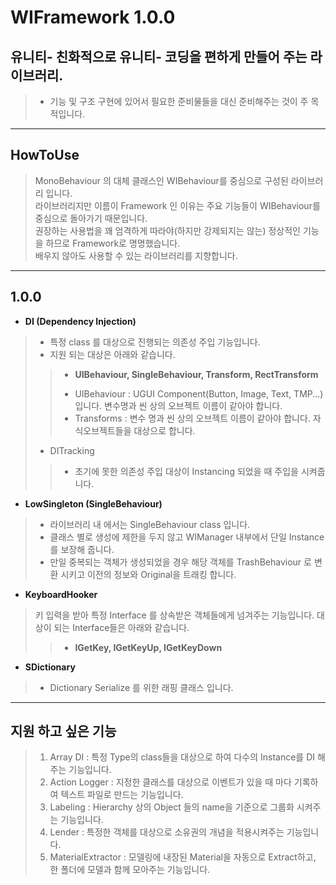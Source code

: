 # WIFramework 1.0.0
## 유니티- 친화적으로 유니티- 코딩을 편하게 만들어 주는 라이브러리.
> * 기능 및 구조 구현에 있어서 필요한 준비물들을 대신 준비해주는 것이 주 목적입니다.
* * *

## HowToUse
> MonoBehaviour 의 대체 클래스인 WIBehaviour를 중심으로 구성된 라이브러리 입니다.   
> 라이브러리지만 이름이 Framework 인 이유는 주요 기능들이 WIBehaviour를 중심으로 돌아가기 때문입니다.   
> 권장하는 사용법을 꽤 엄격하게 따라야(하지만 강제되지는 않는) 정상적인 기능을 하므로 Framework로 명명했습니다.   
> 배우지 않아도 사용할 수 있는 라이브러리를 지향합니다. 
* * *

## 1.0.0
* **DI (Dependency Injection)**
> * 특정 class 를 대상으로 진행되는 의존성 주입 기능입니다.
> * 지원 되는 대상은 아래와 같습니다.
>> + **UIBehaviour, SingleBehaviour, Transform, RectTransform** 
>> * UIBehaviour : UGUI Component(Button, Image, Text, TMP...) 입니다. 변수명과 씬 상의 오브젝트 이름이 같아야 합니다.
>> * Transforms : 변수 명과 씬 상의 오브젝트 이름이 같아야 합니다. 자식오브젝트들을 대상으로 합니다.
> * DITracking
>> + 초기에 못한 의존성 주입 대상이 Instancing 되었을 때 주입을 시켜줍니다.
* **LowSingleton (SingleBehaviour)**
> * 라이브러리 내 에서는 SingleBehaviour class 입니다.
> * 클래스 별로 생성에 제한을 두지 않고 WIManager 내부에서 단일 Instance를 보장해 줍니다.
> * 만일 중복되는 객체가 생성되었을 경우 해당 객체를 TrashBehaviour 로 변환 시키고 이전의 정보와 Original을 트래킹 합니다.
* **KeyboardHooker**
> 키 입력을 받아 특정 Interface 를 상속받은 객체들에게 넘겨주는 기능입니다.
> 대상이 되는 Interface들은 아래와 같습니다.
>> + **IGetKey, IGetKeyUp, IGetKeyDown**
* **SDictionary**
> * Dictionary Serialize 를 위한 래핑 클래스 입니다.
* * *

## 지원 하고 싶은 기능
> 1. Array DI : 특정 Type의 class들을 대상으로 하여 다수의 Instance를 DI 해주는 기능입니다. 
> 2. Action Logger : 지정한 클래스를 대상으로 이벤트가 있을 때 마다 기록하여 텍스트 파일로 만드는 기능입니다. 
> 3. Labeling : Hierarchy 상의 Object 들의 name을 기준으로 그룹화 시켜주는 기능입니다. 
> 4. Lender : 특정한 객체를 대상으로 소유권의 개념을 적용시켜주는 기능입니다.
> 6. MaterialExtractor : 모델링에 내장된 Material을 자동으로 Extract하고, 한 폴더에 모델과 함께 모아주는 기능입니다. 

